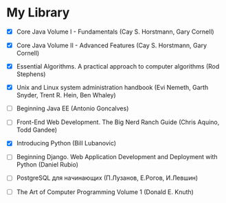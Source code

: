 # My Library

- [x] Core Java Volume I - Fundamentals (Cay S. Horstmann, Gary Cornell)

- [x] Core Java Volume II - Advanced Features (Cay S. Horstmann, Gary Cornell)

- [x] Essential Algorithms. A practical approach to computer algorithms (Rod Stephens)

- [x] Unix and Linux system administration handbook (Evi Nemeth, Garth Snyder, Trent R. Hein, Ben Whaley)

- [ ] Beginning Java EE (Antonio Goncalves)

- [ ] Front-End Web Development. The Big Nerd Ranch Guide (Chris Aquino, Todd Gandee)

- [x] Introducing Python (Bill Lubanovic)

- [ ] Beginning Django. Web Application Development and Deployment with Python (Daniel Rubio) 

- [ ] PostgreSQL для начинающих (П.Лузанов, Е.Рогов, И.Левшин)

- [ ] The Art of Computer Programming Volume 1 (Donald E. Knuth)
